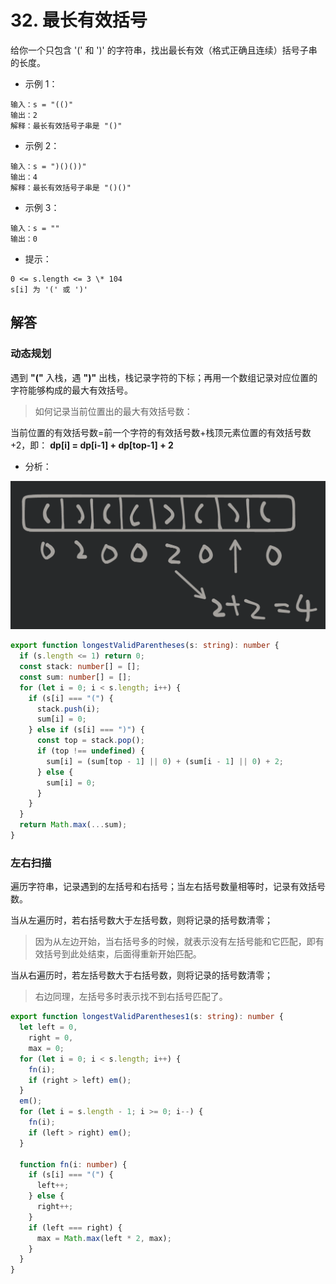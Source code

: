 # 32. 最长有效括号

给你一个只包含 '(' 和 ')' 的字符串，找出最长有效（格式正确且连续）括号子串的长度。

- 示例 1：

```
输入：s = "(()"
输出：2
解释：最长有效括号子串是 "()"
```

- 示例 2：

```
输入：s = ")()())"
输出：4
解释：最长有效括号子串是 "()()"
```

- 示例 3：

```
输入：s = ""
输出：0
```

- 提示：

```
0 <= s.length <= 3 \* 104
s[i] 为 '(' 或 ')'
```

## 解答

### 动态规划

遇到 **"("** 入栈，遇 **")"** 出栈，栈记录字符的下标；再用一个数组记录对应位置的字符能够构成的最大有效括号。

> 如何记录当前位置出的最大有效括号数：

当前位置的有效括号数=前一个字符的有效括号数+栈顶元素位置的有效括号数+2，即： **dp[i] = dp[i-1] + dp[top-1] + 2**

- 分析：

![](./2022-09-15-13-41-06.png)

```ts
export function longestValidParentheses(s: string): number {
  if (s.length <= 1) return 0;
  const stack: number[] = [];
  const sum: number[] = [];
  for (let i = 0; i < s.length; i++) {
    if (s[i] === "(") {
      stack.push(i);
      sum[i] = 0;
    } else if (s[i] === ")") {
      const top = stack.pop();
      if (top !== undefined) {
        sum[i] = (sum[top - 1] || 0) + (sum[i - 1] || 0) + 2;
      } else {
        sum[i] = 0;
      }
    }
  }
  return Math.max(...sum);
}
```

### 左右扫描

遍历字符串，记录遇到的左括号和右括号；当左右括号数量相等时，记录有效括号数。

当从左遍历时，若右括号数大于左括号数，则将记录的括号数清零；

> 因为从左边开始，当右括号多的时候，就表示没有左括号能和它匹配，即有效括号到此处结束，后面得重新开始匹配。

当从右遍历时，若左括号数大于右括号数，则将记录的括号数清零；

> 右边同理，左括号多时表示找不到右括号匹配了。

```ts
export function longestValidParentheses1(s: string): number {
  let left = 0,
    right = 0,
    max = 0;
  for (let i = 0; i < s.length; i++) {
    fn(i);
    if (right > left) em();
  }
  em();
  for (let i = s.length - 1; i >= 0; i--) {
    fn(i);
    if (left > right) em();
  }

  function fn(i: number) {
    if (s[i] === "(") {
      left++;
    } else {
      right++;
    }
    if (left === right) {
      max = Math.max(left * 2, max);
    }
  }
}
```
